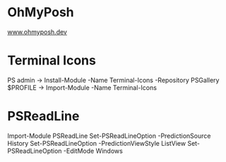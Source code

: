 # OhMyPosh
www.ohmyposh.dev

# Terminal Icons
PS admin -> Install-Module -Name Terminal-Icons -Repository PSGallery
$PROFILE -> Import-Module -Name Terminal-Icons

# PSReadLine
Import-Module PSReadLine
Set-PSReadLineOption -PredictionSource History
Set-PSReadLineOption -PredictionViewStyle ListView
Set-PSReadLineOption -EditMode Windows